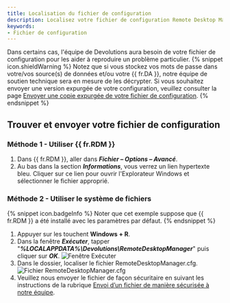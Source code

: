 ```yaml
---
title: Localisation du fichier de configuration
description: Localisez votre fichier de configuration Remote Desktop Manager.
keywords:
- Fichier de configuration
---
```

Dans certains cas, l'équipe de Devolutions aura besoin de votre fichier de configuration pour les aider à reproduire un problème particulier. 
{% snippet icon.shieldWarning %} 
Notez que si vous stockez vos mots de passe dans votre/vos source(s) de données et/ou votre {{ fr.DA }}, notre équipe de soutien technique sera en mesure de les décrypter. Si vous souhaitez envoyer une version expurgée de votre configuration, veuillez consulter la page [Envoyer une copie expurgée de votre fichier de configuration](/fr/kb/remote-desktop-manager/how-to-articles/send-sanitized-configuration-file/). 
{% endsnippet %}
 
## Trouver et envoyer votre fichier de configuration 
### Méthode 1 - Utiliser {{ fr.RDM }} 
1. Dans {{ fr.RDM }}, aller dans ***Fichier – Options – Avancé***. 
1. Au bas dans la section ***Informations***, vous verrez un lien hypertexte bleu. Cliquer sur ce lien pour ouvrir l'Explorateur Windows et sélectionner le fichier approprié. 
### Méthode 2 - Utiliser le système de fichiers 
{% snippet icon.badgeInfo %} 
Noter que cet exemple suppose que {{ fr.RDM }} a été installé avec les paramètres par défaut. 
{% endsnippet %}
 
1. Appuyer sur les touchent **Windows + R**. 
1. Dans la fenêtre ***Exécuter***, tapper "***%LOCALAPPDATA%\Devolutions\RemoteDesktopManager***" puis cliquer sur ***OK***. 
![Fenêtre Exécuter](/img/fr/kb/KB2031.png) 
1. Dans le dossier, localiser le fichier RemoteDesktopManager.cfg.  
![Fichier RemoteDesktopManager.cfg](/img/fr/kb/KB2032.png) 
1. Veuillez nous envoyer le fichier de façon sécuritaire en suivant les instructions de la rubrique [Envoi d’un fichier de manière sécurisée à notre équipe](/fr/kb/devolutions-customer-success/securely-send-file/). 

